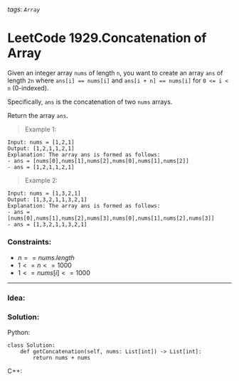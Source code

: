 ###### tags: `Array`

# LeetCode 1929.Concatenation of Array

Given an integer array ```nums``` of length ```n```, you want to create an array ```ans``` of length ```2n``` where ```ans[i] == nums[i]``` and ```ans[i + n] == nums[i]``` for ```0 <= i < n``` (0-indexed).

Specifically, ```ans``` is the concatenation of two ```nums``` arrays.

Return the array ```ans```.  

>Example 1:
```
Input: nums = [1,2,1]
Output: [1,2,1,1,2,1]
Explanation: The array ans is formed as follows:
- ans = [nums[0],nums[1],nums[2],nums[0],nums[1],nums[2]]
- ans = [1,2,1,1,2,1]
```
>Example 2:
```
Input: nums = [1,3,2,1]
Output: [1,3,2,1,1,3,2,1]
Explanation: The array ans is formed as follows:
- ans = [nums[0],nums[1],nums[2],nums[3],nums[0],nums[1],nums[2],nums[3]]
- ans = [1,3,2,1,1,3,2,1]
``` 

### Constraints:

- $n == nums.length$
- $1 <= n <= 1000$
- $1 <= nums[i] <= 1000$
---
### Idea:
>
### Solution:

Python:
```python=
class Solution:
    def getConcatenation(self, nums: List[int]) -> List[int]:
        return nums + nums
```

C++:
```cpp=
```
